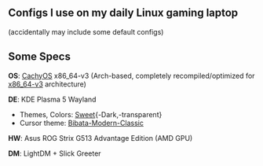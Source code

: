 ## Configs I use on my daily Linux gaming laptop
(accidentally may include some default configs)

## Some Specs
**OS**: [CachyOS](https://github.com/CachyOS) x86_64-v3 (Arch-based, completely recompiled/optimized for [x86_64-v3](https://www.phoronix.com/news/GCC-11-x86-64-Feature-Levels) architecture)

**DE**: KDE Plasma 5 Wayland
- Themes, Colors: [Sweet](https://store.kde.org/p/1294174){-Dark,-transparent}
- Cursor theme: [Bibata-Modern-Classic](https://github.com/ful1e5/Bibata_Cursor)
    
**HW**: Asus ROG Strix G513 Advantage Edition (AMD GPU)

**DM**: LightDM + Slick Greeter
